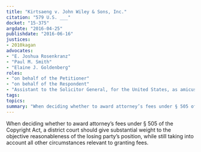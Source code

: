 ```yaml
---
title: "Kirtsaeng v. John Wiley & Sons, Inc."
citation: "579 U.S. ___"
docket: "15-375"
argdate: "2016-04-25"
publishdate: "2016-06-16"
justices:
- 2010kagan
advocates:
- "E. Joshua Rosenkranz"
- "Paul M. Smith"
- "Elaine J. Goldenberg"
roles:
- "on behalf of the Petitioner"
- "on behalf of the Respondent"
- "Assistant to the Solicitor General, for the United States, as amicus curiae, supporting the Respondent"
tags:
topics:
summary: "When deciding whether to award attorney’s fees under § 505 of the Copyright Act, a district court should give substantial weight to the objective reasonableness of the losing party’s position, while still taking into account all other circumstances relevant to granting fees."
---
```

When deciding whether to award attorney’s fees under § 505 of the Copyright Act, a district court should give substantial weight to the objective reasonableness of the losing party’s position, while still taking into account all other circumstances relevant to granting fees.

